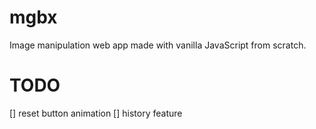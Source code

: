 # mgbx

Image manipulation web app made with vanilla JavaScript from scratch.

# TODO

[] reset button animation
[] history feature
